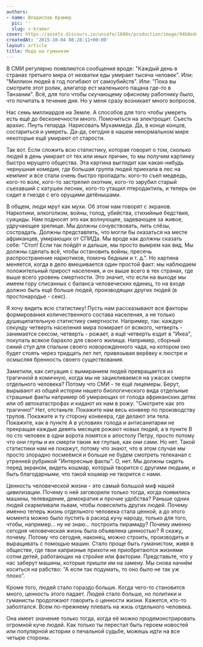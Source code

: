 ```yaml
---
authors:
- name: Владислав Крамер
  pic: ''
  slug: v-kramer
cover: https://assets.discours.io/unsafe/1600x/production/image/94b8edc0-90e8-11e8-b664-798ed379bf02.png
createdAt: '2015-10-04 08:28:11+00:00'
layout: article
title: Мода на гуманизм
---
```


В СМИ регулярно появляются сообщения вроде: "Каждый день в странах третьего мира от нехватки еды умирает тысяча человек". Или: "Миллион людей в год погибают от самоубийств". Или: "Пока вы смотрите этот ролик, алигатор ест маленького пацана где-то в Танзании". Всё, для того чтобы скучающему офисному работнику было, что почитать в течение дня. Но у меня сразу возникает много вопросов.

Нас семь миллиардов на Земле. А способов для того чтобы умереть есть ещё до бесконечности много. Помочиться на электрощит. Съесть арахис. Пнуть гепарда. Нарисовать Мухаммеда. Да, в конце концов, состариться и умереть. Да-да, сегодня в нашем ненормальном мире некоторые ещё умирают от старости.

Так вот. Если сложить всю статистику, которая говорит о том, сколько людей в день умирает от тех или иных причин, то мы получим картинку быстро мрущего общества. Эта картина выглядит как какая-нибудь чернушная комедия, где большая группа людей приехала в лес на кемпинг и все стали очень быстро пропадать: кого-то съел медведь, кого-то волк, кого-то застрелил охотник, кого-то зарубил старый съехавший с катушек лесник, кого-то утащил птеродактиль, и теперь он сидит в гнезде с его орущими детёнышами.

В общем, люди мрут как мухи. Об этом нам говорят с экранов. Наркотики, алкоголизм, войны, голод, убийства, стихийные бедствия, суициды. Нам подносят это как волнующее, задевающее за живое, удручающее зрелище. Мы должны сочувствовать, лить слёзы, сострадать. Должны представлять, что могли бы оказаться на месте африканцев, умирающих от СПИДа. Мы вроде как должны сказать себе: "Стоп! Если так пойдёт и дальше, мы просто вымрем как вид. Мы должны сделать всё, чтобы остановить войны, пресечь распространение наркотиков, помочь бедным и т. д.". Но картина меняется, когда в дело вмешивается один простой факт: мы наблюдаем положительный прирост населения, и он выше всего в тех странах, где выше всего уровень смертности. Это значит, что если на выходе мы имеем гору списанных с баланса человеческих единиц, то на входе должно быть ещё больше людей, производящих других людей (в простонародье - секс).

Я хочу видеть всю статистику! Пусть нам рассказывают все факторы формирования количественного состава населения, а не только душещипательную статистику смертности. Например, так: каждую секунду четверть населения мира помирает от всякого, четверть - занимается сексом, четверть - рожает, а ещё четверть ездит в "Икеа", покупать всякое барахло для своего жилища. Например, сборный синий стул для спальни своего новорожденного чада, на котором оно будет стоять через тридцать лет лет, привязывая верёвку к люстре и осмысляя бренность своего существования.

Заметили, как ситуация с вымиранием людей превращается из трагичной в комичную, когда мы не зацикливаемся на ужасах смерти отдельного человека? Потому что СМИ - те ещё лицемеры. Берут, вырывают из общей истории нашего биологического вида отдельные страшные факты например об умирающих от голода африканских детях или об автокатастрофах и кидают их нам в рожу: "Смотрите как это трагично!" Нет, отстаньте. Покажите нам весь конвеер по производству трупов. Покажите и ту сторону конвеера, где делают эти тела. Покажите, как в пункте А в условиях голода и антисанитарии не прекращая каждые девять месяцев рожают новых людей, а в пункте В по сто человек в одни ворота ломятся к апостолу Петру, просто потому что они глупы и их смерти такие же глупые, как они сами. Но нет. Такой статистики нам не покажут, потому что знают, что в этом случае мы просто злорадно посмеёмся и больше не будем смотреть телеканал с утренней рубрикой "Интересные факты". О, нет. Мы должны сидеть перед экраном, видеть кошмар, который творится с другими людьми, и быть благодарными, что такой кошмар не творится с нами.

Ценность человеческой жизни - это самый большой миф нашей цивилизации. Почему о ней заговорили только тогда, когда появились машины, телевидение, демократия и прочие удобства? Раньше одних людей скармливали львам, чтобы повеселить других людей. Почему именно теперь жизнь отдельного человека стала ценной, а до этого момента можно было пустить в расход кучу народу, только для того, чтобы, например... ну не знаю... построить пирамиду? Почему именно сегодня человеческая жизнь была объявлена ценностью? Я скажу, почему. Потому что сегодня, наконец, можно строить, производить и выращивать с помощью машин. Стало проще быть гуманистом, живя в обществе, где твои капризные прихоти не приобретаются жизнями сотни детей, работающих на стройке или фактории. Представьте, что у нас заберут машины, которые пришли им на замену. Мы снова начнём коситься на рабство: "А если так подумать, то оно было не так уж плохо".

Кроме того, людей стало гораздо больше. Когда чего-то становится много, ценность этого падает. Людей стало больше, но политики и гуманисты продолжают говорить о ценности жизни. Кажется, кто-то заболтался. Всем по-прежнему плевать на жизь отдельного человека.

Она имеет значение только тогда, когда её можно продемонстрировать огромной куче людей. Как только ты перестал быть героем новостей или популярной истории о печальной судьбе, можешь идти на все четыре стороны.